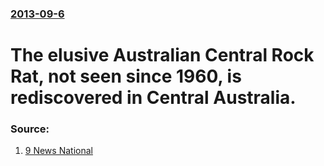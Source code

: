### [2013-09-6](/news/2013/09/6/index.md)

# The elusive Australian Central Rock Rat, not seen since 1960, is rediscovered in Central Australia. 




### Source:

1. [9 News National](http://news.ninemsn.com.au/national/2013/09/06/16/19/rock-rat-not-so-extinct-after-all)
